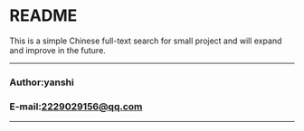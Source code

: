 README
===========================
This is a simple Chinese full-text search for small project and will expand and improve in the future.
****
### Author:yanshi
### E-mail:2229029156@qq.com
****